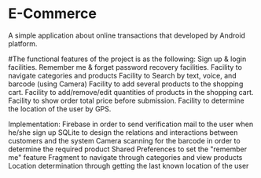 # E-Commerce
 A simple application about online transactions that developed by Android platform.

#The functional features of the project is as the following:
Sign up & login facilities.
Remember me & forget password recovery facilities.
Facility to navigate categories and products
Facility to Search by text, voice, and barcode (using Camera)
Facility to add several products to the shopping cart.
Facility to add/remove/edit quantities of products in the shopping cart.
Facility to show order total price before submission.
Facility to determine the location of the user by GPS.

Implementation:
Firebase in order to send verification mail to the user when he/she sign up
SQLite to design the relations and interactions between customers and the system
Camera scanning for the barcode in order to determine the required product
Shared Preferences to set the "remember me" feature
Fragment to navigate through categories and view products
Location determination through getting the last known location of the user
